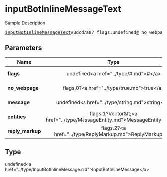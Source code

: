 # inputBotInlineMessageText

Sample Description

<pre>
<a href="../constructor/inputBotInlineMessageText.md">inputBotInlineMessageText</a>#3dcd7a87 flags:undefined<a href="../type/#.md">#</a> no_webpage:flags.0?<a href="../type/true.md">true</a> message:undefined<a href="../type/string.md">string</a> entities:flags.1?Vector&lt;<a href="../type/MessageEntity.md">MessageEntity</a>&gt; reply_markup:flags.2?<a href="../type/ReplyMarkup.md">ReplyMarkup</a> = undefined<a href="../type/InputBotInlineMessage.md">InputBotInlineMessage</a>;
</pre>

## Parameters

| Name | Type | Description |
|------|:----:|-------------|
| **flags** | undefined&lt;a href=&#34;../type/#.md&#34;&gt;#&lt;/a&gt; | Param description |
| **no_webpage** | flags.0?&lt;a href=&#34;../type/true.md&#34;&gt;true&lt;/a&gt; | Param description |
| **message** | undefined&lt;a href=&#34;../type/string.md&#34;&gt;string&lt;/a&gt; | Param description |
| **entities** | flags.1?Vector&amp;lt;&lt;a href=&#34;../type/MessageEntity.md&#34;&gt;MessageEntity&lt;/a&gt;&amp;gt; | Param description |
| **reply_markup** | flags.2?&lt;a href=&#34;../type/ReplyMarkup.md&#34;&gt;ReplyMarkup&lt;/a&gt; | Param description |

## Type

undefined&lt;a href=&#34;../type/InputBotInlineMessage.md&#34;&gt;InputBotInlineMessage&lt;/a&gt;
